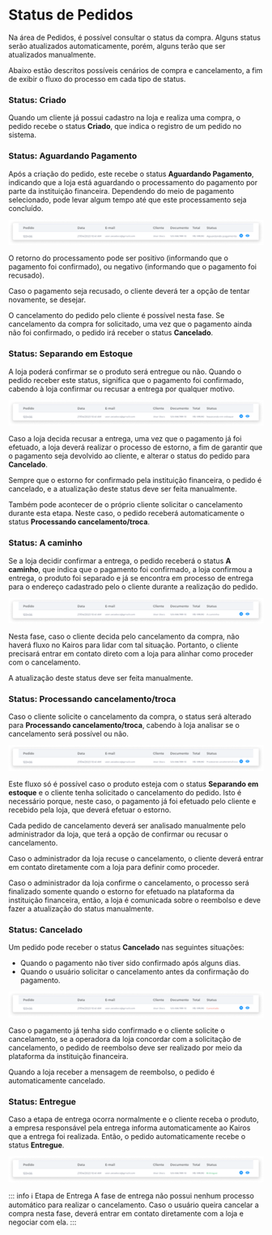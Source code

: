 # Status de Pedidos
Na área de Pedidos, é possível consultar o status da compra. Alguns status serão atualizados automaticamente, porém, alguns terão que ser atualizados manualmente.

Abaixo estão descritos possíveis cenários de compra e cancelamento, a fim de exibir o fluxo do processo em cada tipo de status.

### Status: Criado
Quando um cliente já possui cadastro na loja e realiza uma compra, o pedido recebe o status **Criado**, que indica o registro de um pedido no sistema.

### Status: Aguardando Pagamento
Após a criação do pedido, este recebe o status **Aguardando Pagamento**, indicando que a loja está aguardando o processamento do pagamento por parte da instituição financeira. Dependendo do meio de pagamento selecionado, pode levar algum tempo até que este processamento seja concluído.

![image](../img/backoffice/orders_status_awaitingpayment.png)

O retorno do processamento pode ser positivo (informando que o pagamento foi confirmado), ou negativo (informando que o pagamento foi recusado).

Caso o pagamento seja recusado, o cliente deverá ter a opção de tentar novamente, se desejar.

O cancelamento do pedido pelo cliente é possível nesta fase. Se cancelamento da compra for solicitado, uma vez que o pagamento ainda não foi confirmado, o pedido irá receber o status **Cancelado**.

### Status: Separando em Estoque
A loja poderá confirmar se o produto será entregue ou não. Quando o pedido receber este status, significa que o pagamento foi confirmado, cabendo à loja confirmar ou recusar a entrega por qualquer motivo.

![image](../img/backoffice/orders_status_stockseparating.png)

Caso a loja decida recusar a entrega, uma vez que o pagamento já foi efetuado, a loja deverá realizar o processo de estorno, a fim de garantir que o pagamento seja devolvido ao cliente, e alterar o status do pedido para **Cancelado**.

Sempre que o estorno for confirmado pela instituição financeira, o pedido é cancelado, e a atualização deste status deve ser feita manualmente.

Também pode acontecer de o próprio cliente solicitar o cancelamento durante esta etapa. Neste caso, o pedido receberá automaticamente o status **Processando cancelamento/troca**.

### Status: A caminho
Se a loja decidir confirmar a entrega, o pedido receberá o status **A caminho**, que indica que o pagamento foi confirmado, a loja confirmou a entrega, o produto foi separado e já se encontra em processo de entrega para o endereço cadastrado pelo o cliente durante a realização do pedido.

![image](../img/backoffice/orders_status_ontheway.png)

Nesta fase, caso o cliente decida pelo cancelamento da compra, não haverá fluxo no Kairos para lidar com tal situação. Portanto, o cliente precisará entrar em contato direto com a loja para alinhar como proceder com o cancelamento.

A atualização deste status deve ser feita manualmente.

### Status: Processando cancelamento/troca
Caso o cliente solicite o cancelamento da compra, o status será alterado para **Processando cancelamento/troca**, cabendo à loja analisar se o cancelamento será possível ou não.

![image](../img/backoffice/orders_status_processingcancellation.png)

Este fluxo só é possível caso o produto esteja com o status **Separando em estoque** e o cliente tenha solicitado o cancelamento do pedido. Isto é necessário porque, neste caso, o pagamento já foi efetuado pelo cliente e recebido pela loja, que deverá efetuar o estorno.

Cada pedido de cancelamento deverá ser analisado manualmente pelo administrador da loja, que terá a opção de confirmar ou recusar o cancelamento.

Caso o administrador da loja recuse o cancelamento, o cliente deverá entrar em contato diretamente com a loja para definir como proceder.

Caso o administrador da loja confirme o cancelamento, o processo será finalizado somente quando o estorno for efetuado na plataforma da instituição financeira, então, a loja é comunicada sobre o reembolso e deve fazer a atualização do status manualmente.

### Status: Cancelado
Um pedido pode receber o status **Cancelado** nas seguintes situações:

- Quando o pagamento não tiver sido confirmado após alguns dias.
- Quando o usuário solicitar o cancelamento antes da confirmação do pagamento.

![image](../img/backoffice/orders_status_cancelled.png)

Caso o pagamento já tenha sido confirmado e o cliente solicite o cancelamento, se a operadora da loja concordar com a solicitação de cancelamento, o pedido de reembolso deve ser realizado por meio da plataforma da instituição financeira.

Quando a loja receber a mensagem de reembolso, o pedido é automaticamente cancelado.

### Status: Entregue
Caso a etapa de entrega ocorra normalmente e o cliente receba o produto, a empresa responsável pela entrega informa automaticamente ao Kairos que a entrega foi realizada. Então, o pedido automaticamente recebe o status **Entregue**.

![image](../img/backoffice/orders_status_finished.png)

::: info ℹ️ <infoblocktitle>Etapa de Entrega</infoblocktitle>
<infoblocktext>A fase de entrega não possui nenhum processo automático para realizar o cancelamento. Caso o usuário queira cancelar a compra nesta fase, deverá entrar em contato diretamente com a loja e negociar com ela.</infoblocktext>
:::